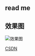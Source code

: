 ## read me

## 效果图
![效果图](http://img.blog.csdn.net/20170714171116619?watermark/2/text/aHR0cDovL2Jsb2cuY3Nkbi5uZXQvQW5keV9sMQ==/font/5a6L5L2T/fontsize/400/fill/I0JBQkFCMA==/dissolve/70/gravity/SouthEast)

[CSDN](http://blog.csdn.net/Andy_l1/article/details/75126252)
 
